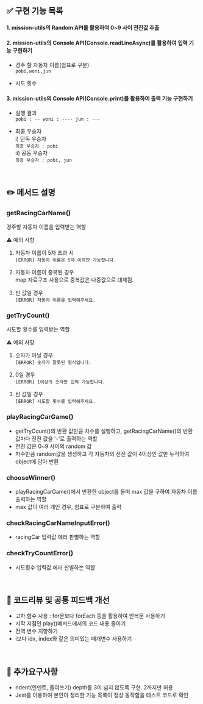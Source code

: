 ## ✅ 구현 기능 목록

#### 1. mission-utils의 Random API를 활용하여 0~9 사이 전진값 추출

#### 2. mission-utils의 Console API(Console.readLineAsync)를 활용하여 입력 기능 구현하기

- 경주 할 자동차 이름(쉼표로 구분)<br>
  `pobi,woni,jun`

- 시도 횟수<br>

#### 3. mission-utils의 Console API(Console.print)를 활용하여 출력 기능 구현하기

- 실행 결과<br>
  `pobi : --
woni : ----
jun : ---`

- 최종 우승자<br>
  i) 단독 우승자 <br>
  `최종 우승자 : pobi`<br>
  ii) 공동 우승자 <br>
  `최종 우승자 : pobi, jun`

<br>

## ✏️ 메서드 설명

### getRacingCarName()

경주할 자동차 이름을 입력받는 역할

⚠️ 예외 사항

1. 자동차 이름이 5자 초과 시<br>
   `[ERROR] 자동차 이름은 5자 이하만 가능합니다.`

2. 자동차 이름이 중복된 경우<br>
   map 자료구조 사용으로 중복값은 나중값으로 대체됨.

3. 빈 값일 경우<br>
   `[ERROR] 자동차 이름을 입력해주세요. `

### getTryCount()

시도할 횟수를 입력받는 역할

⚠️ 예외 사항

1. 숫자가 아닐 경우<br>
   `[ERROR] 숫자가 잘못된 형식입니다.`

2. 0일 경우<br>
   `[ERROR] 1이상의 숫자만 입력 가능합니다. `

3. 빈 값일 경우<br>
   `[ERROR] 시도할 횟수를 입력해주세요. `

### playRacingCarGame()

- getTryCount()의 반환 값만큼 차수를 실행하고, getRacingCarName()의 반환 값마다 전진 값을 '-'로 출력하는 역할
- 전진 값은 0~9 사이의 random 값
- 차수만큼 random값을 생성하고 각 자동차의 전진 값이 4이상인 값만 누적하여 object에 담아 반환

### chooseWinner()

- playRacingCarGame()에서 반환한 object를 돌며 max 값을 구하여 자동차 이름 출력하는 역할
- max 값이 여러 개인 경우, 쉼표로 구분하여 출력

### checkRacingCarNameInputError()

- racingCar 입력값 에러 판별하는 역할

### checkTryCountError()

- 시도횟수 입력값 에러 판별하는 역할

<br>

## 🎯 코드리뷰 및 공통 피드백 개선

- 고차 함수 사용 : for문보다 forEach 등을 활용하여 반복문 사용하기
- 시작 지점인 play()메서드에서의 코드 내용 줄이기
- 전역 변수 지향하기
- i보다 idx, index와 같은 의미있는 매개변수 사용하기

<br>

## 📌 추가요구사항

- ndent(인덴트, 들여쓰기) depth를 3이 넘지 않도록 구현. 2까지만 허용
- Jest를 이용하여 본인이 정리한 기능 목록이 정상 동작함을 테스트 코드로 확인
